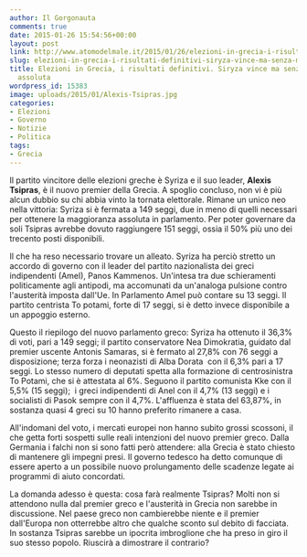 ```yaml
---
author: Il Gorgonauta
comments: true
date: 2015-01-26 15:54:56+00:00
layout: post
link: http://www.atomodelmale.it/2015/01/26/elezioni-in-grecia-i-risultati-definitivi-siryza-vince-ma-senza-maggioranza-assoluta/
slug: elezioni-in-grecia-i-risultati-definitivi-siryza-vince-ma-senza-maggioranza-assoluta
title: Elezioni in Grecia, i risultati definitivi. Siryza vince ma senza maggioranza
  assoluta
wordpress_id: 15383
image: uploads/2015/01/Alexis-Tsipras.jpg
categories:
- Elezioni
- Governo
- Notizie
- Politica
tags:
- Grecia
---
```


Il partito vincitore delle elezioni greche è Syriza e il suo leader, **Alexis Tsipras**, è il nuovo premier della Grecia. A spoglio concluso, non vi è più alcun dubbio su chi abbia vinto la tornata elettorale. Rimane un unico neo nella vittoria: Syriza si è fermata a 149 seggi, due in meno di quelli necessari per ottenere la maggioranza assoluta in parlamento. Per poter governare da soli Tsipras avrebbe dovuto raggiungere 151 seggi, ossia il 50% più uno dei trecento posti disponibili.

Il che ha reso necessario trovare un alleato. Syriza ha perciò stretto un accordo di governo con il leader del partito nazionalista dei greci indipendenti (Amel), Panos Kammenos. Un'intesa tra due schieramenti politicamente agli antipodi, ma accomunati da un'analoga pulsione contro l'austerità imposta dall'Ue. In Parlamento Amel può contare su 13 seggi. Il partito centrista To potami, forte di 17 seggi, si è detto invece disponibile a un appoggio esterno.

Questo il riepilogo del nuovo parlamento greco: Syriza ha ottenuto il 36,3% di voti, pari a 149 seggi; il partito conservatore Nea Dimokratia, guidato dal premier uscente Antonis Samaras, si è fermato al 27,8% con 76 seggi a disposizione; terza forza i neonazisti di Alba Dorata  con il 6,3% pari a 17 seggi. Lo stesso numero di deputati spetta alla formazione di centrosinistra To Potami, che si è attestata al 6%. Seguono il partito comunista Kke con il 5,5% (15 seggi);  i greci indipendenti di Anel con il 4,7% (13 seggi) e i socialisti di Pasok sempre con il 4,7%. L'affluenza è stata del 63,87%, in sostanza quasi 4 greci su 10 hanno preferito rimanere a casa.

All'indomani del voto, i mercati europei non hanno subito grossi scossoni, il che getta forti sospetti sulle reali intenzioni del nuovo premier greco. Dalla Germania i falchi non si sono fatti però attendere: alla Grecia è stato chiesto di mantenere gli impegni presi. Il governo tedesco ha detto comunque di essere aperto a un possibile nuovo prolungamento delle scadenze legate ai programmi di aiuto concordati.

La domanda adesso è questa: cosa farà realmente Tsipras? Molti non si attendono nulla dal premier greco e l'austerità in Grecia non sarebbe in discussione. Nel paese greco non cambierebbe niente e il premier dall'Europa non otterrebbe altro che qualche sconto sul debito di facciata. In sostanza Tsipras sarebbe un ipocrita imbroglione che ha preso in giro il suo stesso popolo. Riuscirà a dimostrare il contrario?
